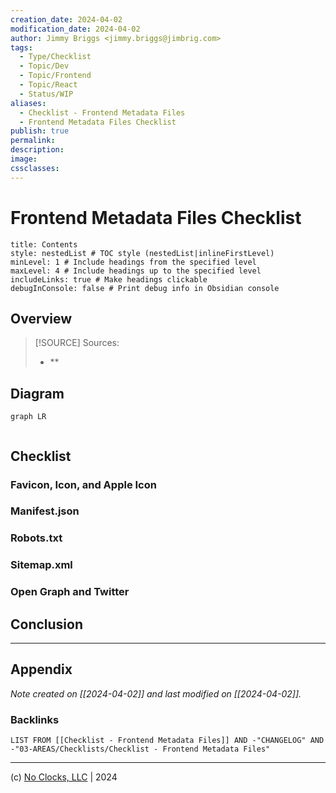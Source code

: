 ```yaml
---
creation_date: 2024-04-02
modification_date: 2024-04-02
author: Jimmy Briggs <jimmy.briggs@jimbrig.com>
tags:
  - Type/Checklist
  - Topic/Dev
  - Topic/Frontend
  - Topic/React
  - Status/WIP
aliases:
  - Checklist - Frontend Metadata Files
  - Frontend Metadata Files Checklist
publish: true
permalink:
description:
image:
cssclasses:
---
```


# Frontend Metadata Files Checklist

```table-of-contents
title: Contents 
style: nestedList # TOC style (nestedList|inlineFirstLevel)
minLevel: 1 # Include headings from the specified level
maxLevel: 4 # Include headings up to the specified level
includeLinks: true # Make headings clickable
debugInConsole: false # Print debug info in Obsidian console
```

## Overview

> [!SOURCE] Sources:
> - **

## Diagram

```mermaid
graph LR
  
```

## Checklist

### Favicon, Icon, and Apple Icon

### Manifest.json

### Robots.txt

### Sitemap.xml

### Open Graph and Twitter

### 

## Conclusion

***

## Appendix

*Note created on [[2024-04-02]] and last modified on [[2024-04-02]].*

### Backlinks

```dataview
LIST FROM [[Checklist - Frontend Metadata Files]] AND -"CHANGELOG" AND -"03-AREAS/Checklists/Checklist - Frontend Metadata Files"
```

***

(c) [No Clocks, LLC](https://github.com/noclocks) | 2024
